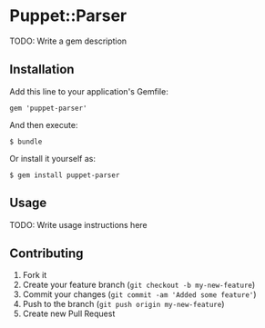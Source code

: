# Puppet::Parser

TODO: Write a gem description

## Installation

Add this line to your application's Gemfile:

    gem 'puppet-parser'

And then execute:

    $ bundle

Or install it yourself as:

    $ gem install puppet-parser

## Usage

TODO: Write usage instructions here

## Contributing

1. Fork it
2. Create your feature branch (`git checkout -b my-new-feature`)
3. Commit your changes (`git commit -am 'Added some feature'`)
4. Push to the branch (`git push origin my-new-feature`)
5. Create new Pull Request
